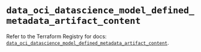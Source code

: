 # `data_oci_datascience_model_defined_metadata_artifact_content`

Refer to the Terraform Registry for docs: [`data_oci_datascience_model_defined_metadata_artifact_content`](https://registry.terraform.io/providers/hashicorp/oci/7.19.0/docs/data-sources/datascience_model_defined_metadata_artifact_content).
